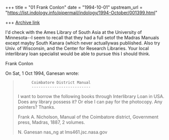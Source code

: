 +++
title = "01 Frank Conlon"
date = "1994-10-01"
upstream_url = "https://list.indology.info/pipermail/indology/1994-October/001399.html"

+++
[Archive link](https://list.indology.info/pipermail/indology/1994-October/001399.html)

I'd check with the Ames Library of South Asia at the University of 
Minnesota--I seem to recall that they had a full setof the Madras Manuals 
except mayby South Kanara (which never actuallywas publiished.  Also try 
Univ. of Wisconsin, and the Center for Research Libraries.  Your local 
interlibrary loan specialist would be able to pursue this I should think.

Frank Conlon

On Sat, 1 Oct 1994, Ganesan wrote:

> 
>           Coimbatore District Manual
>           --------------------------
> 
> I want to borrow the following books through Interlibrary Loan
> in USA. Does any library possess it? Or else I can pay for
> the photocopy. Any pointers? Thanks.
> 
> Frank A. Nicholson, Manual of the Coimbatore district,
> Government press, Madras, 1887, 2 volumes.
> 
> N. Ganesan
> nas_ng at lms461.jsc.nasa.gov
>  
> 





